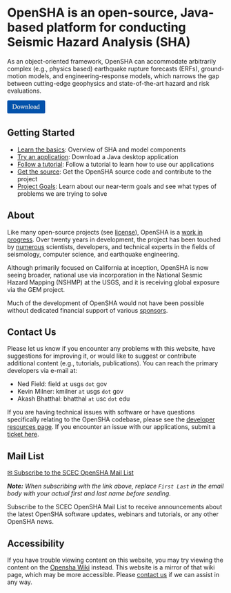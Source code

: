 # OpenSHA is an open-source, Java-based platform for conducting Seismic Hazard Analysis (SHA)

As an object-oriented framework, OpenSHA can accommodate arbitrarily complex (e.g., physics based) earthquake rupture forecasts (ERFs), ground-motion models, and engineering-response models, which narrows the gap between cutting-edge geophysics and state-of-the-art hazard and risk evaluations.

[![Download](resources/download_button.png)](https://github.com/opensha/opensha/releases)

## Getting Started

* [Learn the basics](Overview): Overview of SHA and model components
* [Try an application](Applications): Download a Java desktop application
* [Follow a tutorial](Tutorials): Follow a tutorial to learn how to use our applications
* [Get the source](Developers): Get the OpenSHA source code and contribute to the project
* [Project Goals](Goals): Learn about our near-term goals and see what types of problems we are trying to solve

## About

Like many open-source projects (see [license](License-Disclaimer)), OpenSHA is a [work in progress](Goals). Over twenty years in development, the project has been touched by [numerous](Contributors) scientists, developers, and technical experts in the fields of seismology, computer science, and earthquake engineering.

Although primarily focused on California at inception, OpenSHA is now seeing broader, national use via incorporation in the National Sesmic Hazard Mapping (NSHMP) at the USGS, and it is receiving global exposure via the GEM project.

Much of the development of OpenSHA would not have been possible without dedicated financial support of various [sponsors](Sponsors).

## Contact Us

Please let us know if you encounter any problems with this website, have suggestions for improving it, or would like to suggest or contribute additional content (e.g., tutorials, publications). You can reach the primary developers via e-mail at:

* Ned Field: field `at` usgs `dot` gov
* Kevin Milner: kmilner `at` usgs `dot` gov
* Akash Bhatthal: bhatthal `at` usc `dot` edu

If you are having technical issues with software or have questions specifically relating to the OpenSHA codebase, please see the [developer resources page](Developers). If you encounter an issue with our applications, submit a [ticket here](https://github.com/opensha/opensha/issues).

## Mail List
[✉ Subscribe to the SCEC OpenSHA Mail List](mailto:listserv@maillist.usc.edu?body=subscribe%20SCEC-OPENSHA-L%20First%20Last)

_**Note:** When subscribing with the link above, replace `First Last` in the email body with your actual first and last name before sending._

Subscribe to the SCEC OpenSHA Mail List to receive announcements about the latest OpenSHA software updates, webinars and tutorials, or any other OpenSHA news.

## Accessibility

If you have trouble viewing content on this website, you may try viewing the content on the [Opensha Wiki](https://github.com/opensha/opensha/wiki) instead. This website is a mirror of that wiki page, which may be more accessible. Please [contact us](#contact-us) if we can assist in any way.
